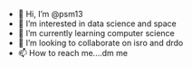 - 👋 Hi, I’m @psm13
- 👀 I’m interested in data science and space
- 🌱 I’m currently learning computer science
- 💞️ I’m looking to collaborate on isro and drdo
- 📫 How to reach me....dm me

<!---
psm13/psm13 is a ✨ special ✨ repository because its `README.md` (this file) appears on your GitHub profile.
You can click the Preview link to take a look at your changes.
--->
